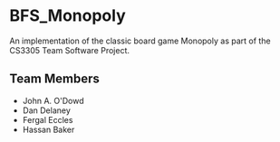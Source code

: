 # BFS_Monopoly

An implementation of the classic board game Monopoly as part of the CS3305 Team Software Project.

## Team Members
* John A. O'Dowd 
* Dan Delaney 
* Fergal Eccles 
* Hassan Baker
